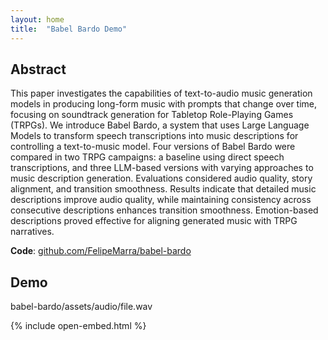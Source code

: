 ```yaml
---
layout: home
title:  "Babel Bardo Demo"
---
```


Abstract
---------------

This paper investigates the capabilities of text-to-audio music generation models in producing long-form music with prompts that change over time, focusing on soundtrack generation for Tabletop Role-Playing Games (TRPGs). We introduce Babel Bardo, a system that uses Large Language Models to transform speech transcriptions into music descriptions for controlling a text-to-music model. Four versions of Babel Bardo were compared in two TRPG campaigns: a baseline using direct speech transcriptions, and three LLM-based versions with varying approaches to music description generation. Evaluations considered audio quality, story alignment, and transition smoothness. Results indicate that detailed music descriptions improve audio quality, while maintaining consistency across consecutive descriptions enhances transition smoothness. Emotion-based descriptions proved effective for aligning generated music with TRPG narratives.

**Code**: [github.com/FelipeMarra/babel-bardo](https://github.com/FelipeMarra/babel-bardo)

Demo
---------------

babel-bardo/assets/audio/file.wav

{% include open-embed.html %}